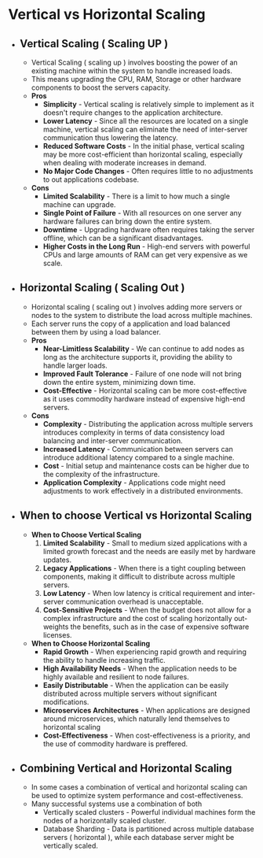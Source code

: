 # Vertical vs Horizontal Scaling
- ## Vertical Scaling ( Scaling UP )
	- Vertical Scaling ( scaling up ) involves boosting the power of an existing machine within the system to handle increased loads.
	- This means upgrading the CPU, RAM, Storage or other hardware components to boost the servers capacity.
	- **Pros**
		- **Simplicity** - Vertical scaling is relatively simple to implement as it doesn't require changes to the application architecture.
		- **Lower Latency** - Since all the resources are located on a single machine, vertical scaling can eliminate the need of inter-server communication thus lowering the latency.
		- **Reduced Software Costs** - In the initial phase, vertical scaling may be more cost-efficient than horizontal scaling, especially when dealing with moderate increases in demand.
		- **No Major Code Changes** - Often requires little to no adjustments to out applications codebase.
	- **Cons**
		- **Limited Scalability** - There is a limit to how much a single machine can upgrade.
		- **Single Point of Failure** - With all resources on one server any hardware failures can bring down the entire system.
		- **Downtime** - Upgrading hardware often requires taking the server offline, which can be a significant disadvantages.
		- **Higher Costs in the Long Run** - High-end servers with powerful CPUs and large amounts of RAM can get very expensive as we scale.
	
- ## Horizontal Scaling ( Scaling Out )
	- Horizontal scaling ( scaling out ) involves adding more servers or nodes to the system to distribute the load across multiple machines.
	- Each server runs the copy of a application and load balanced between them by using a load balancer.
	- **Pros**
		- **Near-Limitless Scalability** - We can continue to add nodes as long as the architecture supports it, providing the ability to handle larger loads.
		- **Improved Fault Tolerance** - Failure of one node will not bring down the entire system, minimizing down time.
		- **Cost-Effective** - Horizontal scaling can be more cost-effective as it uses commodity hardware instead of expensive high-end servers.
	- **Cons**
		- **Complexity** - Distributing the application across multiple servers introduces complexity in terms of data consistency load balancing and inter-server communication.
		- **Increased Latency** - Communication between servers can introduce additional latency compared to a single machine.
		- **Cost** - Initial setup and maintenance costs can be higher due to the complexity of the infrastructure.
		- **Application Complexity** - Applications code might need adjustments to work effectively in a distributed environments.

- ## When to choose Vertical vs Horizontal Scaling
	- **When to Choose Vertical Scaling**
		1. **Limited Scalability** - Small to medium sized applications with a limited growth forecast and the needs are easily met by hardware updates.
		2. **Legacy Applications** - When there is a tight coupling between components, making it difficult to distribute across multiple servers.
		3. **Low Latency** - When low latency is critical requirement and inter-server communication overhead is unacceptable.
		4. **Cost-Sensitive Projects** - When the budget does not allow for a complex infrastructure and the cost of scaling horizontally out-weights the benefits, such as in the case of expensive software licenses.
	- **When to Choose Horizontal Scaling**
		- **Rapid Growth** - When experiencing rapid growth and requiring the ability to handle increasing traffic.
		- **High Availability Needs** - When the application needs to be highly available and resilient to node failures.
		- **Easily Distributable** - When the application can be easily distributed across multiple servers without significant modifications.
		- **Microservices Architectures** - When applications are designed around microservices, which naturally lend themselves to horizontal scaling
		- **Cost-Effectiveness** - When cost-effectiveness is a priority, and the use of commodity hardware is preffered.

- ## Combining Vertical and Horizontal Scaling
	- In some cases a combination of vertical and horizontal scaling can be used to optimize system performance and cost-effectiveness.
	- Many successful systems use a combination of both
		- Vertically scaled clusters - Powerful individual machines form the nodes of a horizontally scaled cluster.
		- Database Sharding - Data is partitioned across multiple database servers ( horizontal ), while each database server might be vertically scaled.
